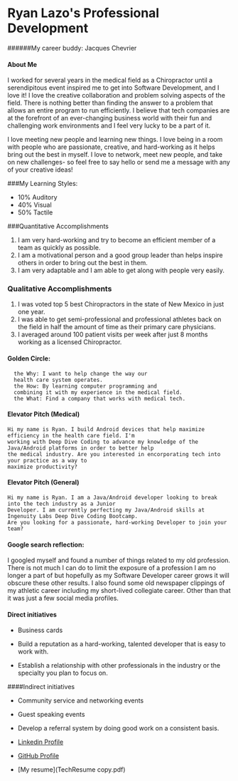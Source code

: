 # Ryan Lazo's Professional Development

######My career buddy: Jacques Chevrier

#### About Me

I worked for several years in the medical field as a Chiropractor until a serendipitous event inspired me to get into Software Development, and I love it! I love the creative collaboration and problem solving aspects of the field. There is nothing better than finding the answer to a problem that allows an entire program to run efficiently. I believe that tech companies are at the forefront of an ever-changing business world with their fun and challenging work environments and I feel very lucky to be a part of it. 

I love meeting new people and learning new things. I love being in a room with people who are passionate, creative, and hard-working as it helps bring out the best in myself. I love to network, meet new people, and take on new challenges- so feel free to say hello or send me a message with any of your creative ideas! 

###My Learning Styles:

  - 10% Auditory
  - 40% Visual 
  - 50% Tactile
  
###Quantitative Accomplishments
  1. I am very hard-working and try to become an efficient member of a team as quickly as possible.
  2. I am a motivational person and a good group leader than helps inspire others in order to bring out the best in them.
  3. I am very adaptable and I am able to get along with people very easily.

  
### Qualitative Accomplishments
  1. I was voted top 5 best Chiropractors in the state of New Mexico in just one year. 
  2. I was able to get semi-professional and professional athletes back on the field in half the amount of time as their primary care physicians.
  3. I averaged around 100 patient visits per week after just 8 months working as a licensed Chiropractor. 
     
#### Golden Circle:
      the Why: I want to help change the way our 
      health care system operates.
      the How: By learning computer programming and 
      combining it with my experience in the medical field.
      the What: Find a company that works with medical tech. 
      
#### Elevator Pitch (Medical)
    Hi my name is Ryan. I build Android devices that help maximize efficiency in the health care field. I'm 
    working with Deep Dive Coding to advance my knowledge of the Java/Android platforms in order to better help 
    the medical industry. Are you interested in encorporating tech into your practice as a way to 
    maximize productivity?
    
#### Elevator Pitch (General)
    Hi my name is Ryan. I am a Java/Android developer looking to break into the tech industry as a Junior
    Developer. I am currently perfecting my Java/Android skills at Ingenuity Labs Deep Dive Coding Bootcamp. 
    Are you looking for a passionate, hard-working Developer to join your team? 
     
      
#### Google search reflection:
I googled myself and found a number of things related to my old profession. There is not much I can do to 
limit the exposure of a profession I am no longer a part of but hopefully as my Software Developer career 
grows it will obscure these other results. I also found some old newspaper clippings of my athletic career 
including my short-lived collegiate career. Other than that it was just a few social media profiles. 

#### Direct initiatives

* Business cards

* Build a reputation as a hard-working, talented developer that is easy to work
with. 

* Establish a relationship with other professionals in the industry or the specialty you
plan to focus on. 

####Indirect initiatives

* Community service and networking events

* Guest speaking events

* Develop a referral system by doing good work on a consistent basis. 



* [Linkedin Profile](https://www.linkedin.com/in/ryan-lazo-924024158/)


* [GitHub Profile](https://github.com/ryanlazo)

  
* [My resume](TechResume copy.pdf)



